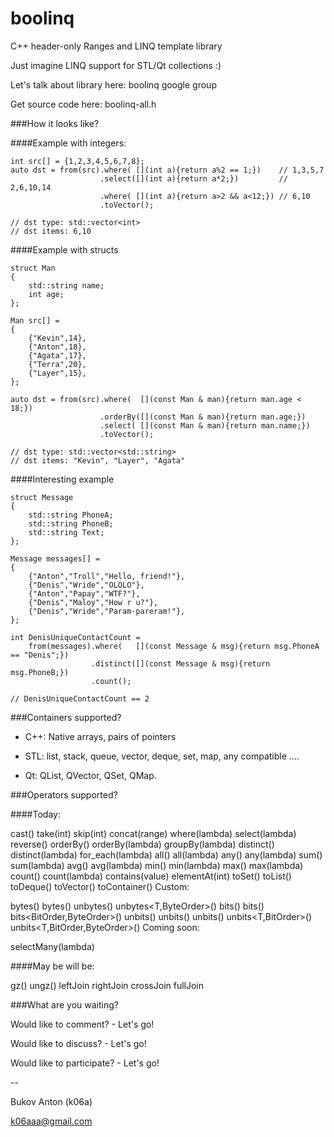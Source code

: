 boolinq
=======

C++ header-only Ranges and LINQ template library

Just imagine LINQ support for STL/Qt collections :)

Let's talk about library here: boolinq google group

Get source code here: boolinq-all.h

###How it looks like?

####Example with integers:

```
int src[] = {1,2,3,4,5,6,7,8};
auto dst = from(src).where( [](int a){return a%2 == 1;})    // 1,3,5,7
                    .select([](int a){return a*2;})         // 2,6,10,14
                    .where( [](int a){return a>2 && a<12;}) // 6,10
                    .toVector();

// dst type: std::vector<int>
// dst items: 6,10
```

####Example with structs

```
struct Man
{
    std::string name;
    int age;
};

Man src[] =
{
    {"Kevin",14},
    {"Anton",18},
    {"Agata",17},
    {"Terra",20},
    {"Layer",15},
};

auto dst = from(src).where(  [](const Man & man){return man.age < 18;})
                    .orderBy([](const Man & man){return man.age;})
                    .select( [](const Man & man){return man.name;})
                    .toVector();

// dst type: std::vector<std::string>
// dst items: "Kevin", "Layer", "Agata"
```

####Interesting example

```
struct Message
{
    std::string PhoneA;
    std::string PhoneB;
    std::string Text;
};

Message messages[] =
{
    {"Anton","Troll","Hello, friend!"},
    {"Denis","Wride","OLOLO"},
    {"Anton","Papay","WTF?"},
    {"Denis","Maloy","How r u?"},
    {"Denis","Wride","Param-pareram!"},
};

int DenisUniqueContactCount =
    from(messages).where(   [](const Message & msg){return msg.PhoneA == "Denis";})
                  .distinct([](const Message & msg){return msg.PhoneB;})
                  .count();

// DenisUniqueContactCount == 2    
```

###Containers supported?

- C++: Native arrays, pairs of pointers

- STL: list, stack, queue, vector, deque, set, map, any compatible ....

- Qt: QList, QVector, QSet, QMap.

###Operators supported?

####Today:

cast<T>()
take(int)
skip(int)
concat(range)
where(lambda)
select(lambda)
reverse()
orderBy()
orderBy(lambda)
groupBy(lambda)
distinct()
distinct(lambda)
for_each(lambda)
all()
all(lambda)
any()
any(lambda)
sum()
sum(lambda)
avg()
avg(lambda)
min()
min(lambda)
max()
max(lambda)
count()
count(lambda)
contains(value)
elementAt(int)
toSet()
toList()
toDeque()
toVector()
toContainer<T>()
Custom:

bytes()
bytes<ByteOrder>()
unbytes<T>()
unbytes<T,ByteOrder>()
bits()
bits<BitOrder>()
bits<BitOrder,ByteOrder>()
unbits()
unbits<BitOrder>()
unbits<T>()
unbits<T,BitOrder>()
unbits<T,BitOrder,ByteOrder>()
Coming soon:

selectMany(lambda)

####May be will be:

gz()
ungz()
leftJoin
rightJoin
crossJoin
fullJoin

###What are you waiting?

Would like to comment? - Let's go!

Would like to discuss? - Let's go!

Would like to participate? - Let's go!

--

Bukov Anton (k06a)

k06aaa@gmail.com
